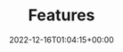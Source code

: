 ---
weight: 700
title: "Features"
description: "A guide to the core features of the Lotus Docs theme."
icon: auto_awesome
date: 2022-12-16T01:04:15+00:00
lastmod: 2022-12-16T01:04:15+00:00
aliases:
    - ../guides/features
draft: false
images: []
---